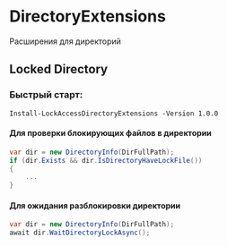 # DirectoryExtensions
Расширения для директорий

## Locked Directory

### Быстрый старт:

`Install-LockAccessDirectoryExtensions -Version 1.0.0`

#### Для проверки блокирующих файлов в директории

```C#
var dir = new DirectoryInfo(DirFullPath);
if (dir.Exists && dir.IsDirectoryHaveLockFile())
{
    ...
}
```
#### Для  ожидания разблокировки директории

```C#
var dir = new DirectoryInfo(DirFullPath);
await dir.WaitDirectoryLockAsync();
```
